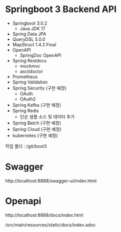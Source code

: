 # Springboot 3 Backend API

- Springboot 3.0.2
  - Java JDK 17
- Spring Data JPA
- QueryDSL 5.0.0
- MapStruct 1.4.2.Final
- OpenAPI
  - SpringDoc OpenAPI
- Spring Restdocs
  - mockmvc
  - asciidoctor
- Prometheus
- Spring Validation
- Spring Security (구현 예정)
  - OAuth
  - OAuth2
- Spring Kafka (구현 예정)
- Spring Redis
  - 단순 샘플 소스 및 데이터 추가
- Spring Batch (구현 예정)
- Spring Cloud (구현 예정)
- kubernetes (구현 예정)


작업 폴더 : /git/boot3 

# Swagger
http://localhost:8888/swagger-ui/index.html

# Openapi
http://localhost:8888/docs/index.html

/src/main/resources/static/docs/index.adoc